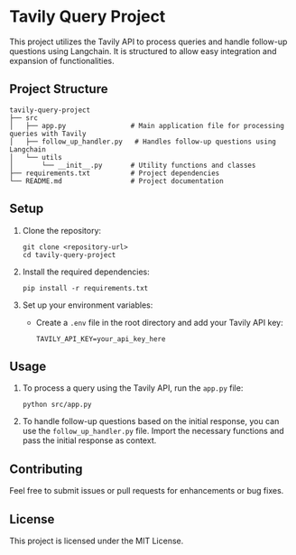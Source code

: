 # Tavily Query Project

This project utilizes the Tavily API to process queries and handle follow-up questions using Langchain. It is structured to allow easy integration and expansion of functionalities.

## Project Structure

```
tavily-query-project
├── src
│   ├── app.py                # Main application file for processing queries with Tavily
│   ├── follow_up_handler.py   # Handles follow-up questions using Langchain
│   └── utils
│       └── __init__.py       # Utility functions and classes
├── requirements.txt          # Project dependencies
└── README.md                 # Project documentation
```

## Setup

1. Clone the repository:
   ```
   git clone <repository-url>
   cd tavily-query-project
   ```

2. Install the required dependencies:
   ```
   pip install -r requirements.txt
   ```

3. Set up your environment variables:
   - Create a `.env` file in the root directory and add your Tavily API key:
     ```
     TAVILY_API_KEY=your_api_key_here
     ```

## Usage

1. To process a query using the Tavily API, run the `app.py` file:
   ```
   python src/app.py
   ```

2. To handle follow-up questions based on the initial response, you can use the `follow_up_handler.py` file. Import the necessary functions and pass the initial response as context.

## Contributing

Feel free to submit issues or pull requests for enhancements or bug fixes. 

## License

This project is licensed under the MIT License.